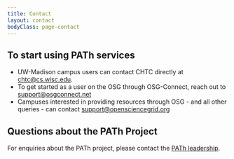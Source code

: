 ```yaml
---
title: Contact
layout: contact
bodyClass: page-contact
---
```


To start using PATh services
----------------------------

* UW-Madison campus users can contact CHTC directly at [chtc@cs.wisc.edu](mailto:chtc@cs.wisc.edu).
* To get started as a user on the OSG through OSG-Connect, reach out to [support@osgconnect.net](mailto:support@osgconnect.net)
* Campuses interested in providing resources through OSG - and all other queries - can contact [support@opensciencegrid.org](mailto:support@opensciencegrid.org)

Questions about the PATh Project
--------------------------------

For enquiries about the PATh project, please contact the [PATh leadership](mailto:leadership@path-cc.io).
